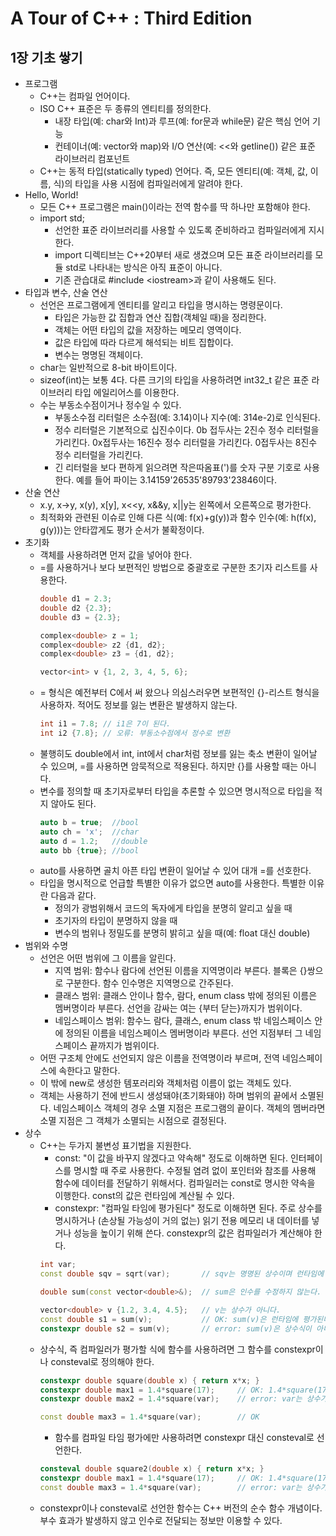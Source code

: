 # A Tour of C++ : Third Edition
## 1장 기초 쌓기
- 프로그램
	- C++는 컴파일 언어이다.
	- ISO C++ 표준은 두 종류의 엔티티를 정의한다.
		- 내장 타입(예: char와 Int)과 루프(예: for문과 while문) 같은 핵심 언어 기능
		- 컨테이너(예: vector와 map)와 I/O 연산(예: <<와 getline()) 같은 표준 라이브러리 컴포넌트
	- C++는 동적 타입(statically typed) 언어다. 즉, 모든 엔티티(예: 객체, 값, 이름, 식)의 타입을 사용 시점에 컴파일러에게 알려야 한다.
- Hello, World!
	- 모든 C++ 프로그램은 main()이라는 전역 함수를 딱 하나만 포함해야 한다.
	- import std;
		- 선언한 표준 라이브러리를 사용할 수 있도록 준비하라고 컴파일러에게 지시한다.
		- import 디렉티브는 C++20부터 새로 생겼으며 모든 표준 라이브러리를 모듈 std로 나타내는 방식은 아직 표준이 아니다.
		- 기존 관습대로 #include \<iostream\>과 같이 사용해도 된다.
- 타입과 변수, 산술 연산
	- 선언은 프로그램에게 엔티티를 알리고 타입을 명시하는 명령문이다.
		- 타입은 가능한 값 집합과 연산 집합(객체일 때)을 정리한다.
		- 객체는 어떤 타입의 값을 저장하는 메모리 영역이다.
		- 값은 타입에 따라 다르게 해석되는 비트 집합이다.
		- 변수는 명명된 객체이다.
	- char는 일반적으로 8-bit 바이트이다.
	- sizeof(int)는 보통 4다. 다른 크기의 타입을 사용하려면 int32_t 같은 표준 라이브러리 타입 에일리어스를 이용한다.
	- 수는 부동소수점이거나 정수일 수 있다.
		- 부동소수점 리터럴은 소수점(예: 3.14)이나 지수(예: 314e-2)로 인식된다.
		- 정수 리터럴은 기본적으로 십진수이다. 0b 접두사는 2진수 정수 리터럴을 가리킨다. 0x접두사는 16진수 정수 리터럴을 가리킨다. 0접두사는 8진수 정수 리터럴을 가리킨다.
		- 긴 리터럴을 보다 편하게 읽으려면 작은따옴표(')를 숫자 구분 기호로 사용한다. 예를 들어 파이는 3.14159'26535'89793'23846이다.
- 산술 연산
	- x.y, x->y, x(y), x[y], x<<y, x&&y, x||y는 왼쪽에서 오른쪽으로 평가한다.
	- 최적화와 관련된 이슈로 인해 다른 식(예: f(x)+g(y))과 함수 인수(예: h(f(x), g(y)))는 안타깝게도 평가 순서가 불확정이다.
- 초기화
	- 객체를 사용하려면 먼저 값을 넣어야 한다.
	- =를 사용하거나 보다 보편적인 방법으로 중괄호로 구분한 초기자 리스트를 사용한다.
		```cpp
		double d1 = 2.3;
		double d2 {2.3};
		double d3 = {2.3};

		complex<double> z = 1;
		complex<double> z2 {d1, d2};
		complex<double> z3 = {d1, d2};

		vector<int> v {1, 2, 3, 4, 5, 6};
		```
	- = 형식은 예전부터 C에서 써 왔으나 의심스러우면 보편적인 {}-리스트 형식을 사용하자. 적어도 정보를 잃는 변환은 발생하지 않는다.
		```cpp
		int i1 = 7.8; // i1은 7이 된다.
		int i2 {7.8}; // 오류: 부동소수점에서 정수로 변환
		```
	- 불행히도 double에서 int, int에서 char처럼 정보를 잃는 축소 변환이 일어날 수 있으며, =를 사용하면 암묵적으로 적용된다. 하지만 {}를 사용할 때는 아니다.
	- 변수를 정의할 때 초기자로부터 타입을 추론할 수 있으면 명시적으로 타입을 적지 않아도 된다.
		```cpp
		auto b = true;	//bool
		auto ch = 'x';	//char
		auto d = 1.2;	//double
		auto bb {true};	//bool
		```
	- auto를 사용하면 골치 아픈 타입 변환이 일어날 수 있어 대개 =를 선호한다.
	- 타입을 명시적으로 언급할 특별한 이유가 없으면 auto를 사용한다. 특별한 이유란 다음과 같다.
		- 정의가 광범위해서 코드의 독자에게 타입을 분명히 알리고 싶을 때
		- 초기자의 타입이 분명하지 않을 때
		- 변수의 범위나 정밀도를 분명히 밝히고 싶을 때(예: float 대신 double)
- 범위와 수명
	- 선언은 어떤 범위에 그 이름을 알린다.
		- 지역 범위: 함수나 람다에 선언된 이름을 지역명이라 부른다. 블록은 {}쌍으로 구분한다. 함수 인수명은 지역명으로 간주된다.
		- 클래스 범위: 클래스 안이나 함수, 람다, enum class 밖에 정의된 이름은 멤버명이라 부른다. 선언을 감싸는 여는 {부터 닫는}까지가 범위이다.
		- 네임스페이스 범위: 함수느 람다, 클래스, enum class 밖 네임스페이스 안에 정의된 이름을 네임스페이스 멤버명이라 부른다. 선언 지점부터 그 네임스페이스 끝까지가 범위이다.
	- 어떤 구조체 안에도 선언되지 않은 이름을 전역명이라 부르며, 전역 네임스페이스에 속한다고 말한다.
	- 이 밖에 new로 생성한 템포러리와 객체처럼 이름이 없는 객체도 있다.
	- 객체는 사용하기 전에 반드시 생성돼야(초기화돼야) 하며 범위의 끝에서 소멸된다. 네임스페이스 객체의 경우 소멸 지점은 프로그램의 끝이다. 객체의 멤버라면 소멸 지점은 그 객체가 소멸되는 시점으로 결정된다.
- 상수
	- C++는 두가지 불변성 표기법을 지원한다.
		- const: "이 값을 바꾸지 않겠다고 약속해" 정도로 이해하면 된다. 인터페이스를 명시할 때 주로 사용한다. 수정될 염려 없이 포인터와 참조를 사용해 함수에 데이터를 전달하기 위해서다. 컴파일러는 const로 명시한 약속을 이행한다. const의 값은 런타임에 계산될 수 있다.
		- constexpr: "컴파일 타임에 평가된다" 정도로 이해하면 된다. 주로 상수를 명시하거나 (손상될 가능성이 거의 없는) 읽기 전용 메모리 내 데이터를 넣거나 성능을 높이기 위해 쓴다. constexpr의 값은 컴파일러가 계산해야 한다.
		```cpp
		int var;
		const double sqv = sqrt(var);		// sqv는 명명된 상수이며 런타임에 계산될 수 있다.

		double sum(const vector<double>&);	// sum은 인수를 수정하지 않는다.

		vector<double> v {1.2, 3.4, 4.5};	// v는 상수가 아니다.
		const double s1 = sum(v);			// OK: sum(v)은 런타임에 평가된다.
		constexpr double s2 = sum(v);		// error: sum(v)은 상수식이 아니다.
		```
	- 상수식, 즉 컴파일러가 평가할 식에 함수를 사용하려면 그 함수를 constexpr이나 consteval로 정의해야 한다.
		```cpp
		constexpr double square(double x) { return x*x; }
		constexpr double max1 = 1.4*square(17);		// OK: 1.4*square(17)는 상수식이다.
		constexpr double max2 = 1.4*square(var);	// error: var는 상수가 아니므로 square(var)는 상수가 아니다.
		
		const double max3 = 1.4*square(var);		// OK
		```
		- 함수를 컴파일 타임 평가에만 사용하려면 constexpr 대신 consteval로 선언한다.
		```cpp
		consteval double square2(double x) { return x*x; }
		constexpr double max1 = 1.4*square(17);		// OK: 1.4*square(17)는 상수식이다.
		const double max3 = 1.4*square(var);		// error: var는 상수가 아니다.
		```
	- constexpr이나 consteval로 선언한 함수는 C++ 버전의 순수 함수 개념이다. 부수 효과가 발생하지 않고 인수로 전달되는 정보만 이용할 수 있다.
